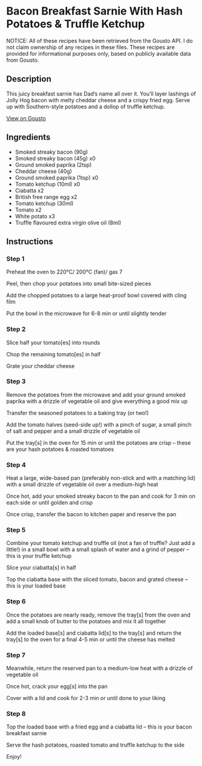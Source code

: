 # Bacon Breakfast Sarnie With Hash Potatoes & Truffle Ketchup

NOTICE: All of these recipes have been retrieved from the Gousto API. I do not claim ownership of any recipes in these files. These recipes are provided for informational purposes only, based on publicly available data from Gousto.

## Description

This juicy breakfast sarnie has Dad’s name all over it. You’ll layer lashings of Jolly Hog bacon with melty cheddar cheese and a crispy fried egg. Serve up with Southern-style potatoes and a dollop of truffle ketchup.

[View on Gousto](https://www.gousto.co.uk/recipes/cookbook/bacon-breakfast-sarnie-with-hash-potatoes-truffle-ketchup)

## Ingredients

- Smoked streaky bacon (90g)
- Smoked streaky bacon (45g) x0
- Ground smoked paprika (2tsp)
- Cheddar cheese (40g)
- Ground smoked paprika (1tsp) x0
- Tomato ketchup (10ml) x0
- Ciabatta x2
- British free range egg x2
- Tomato ketchup (30ml)
- Tomato x2
- White potato x3
- Truffle flavoured extra virgin olive oil (8ml)

## Instructions


### Step 1

Preheat the oven to 220°C/ 200°C (fan)/ gas 7

Peel, then chop your potatoes into small bite-sized pieces

Add the chopped potatoes to a large heat-proof bowl covered with cling film

Put the bowl in the microwave for 6-8 min or until slightly tender


### Step 2

Slice half your tomato[es] into rounds

Chop the remaining tomato[es] in half

Grate your cheddar cheese


### Step 3

Remove the potatoes from the microwave and add your ground smoked paprika with a drizzle of vegetable oil and give everything a good mix up

Transfer the seasoned potatoes to a baking tray (or two!)

Add the tomato halves (seed-side up!) with a pinch of sugar, a small pinch of salt and pepper and a small drizzle of vegetable oil

Put the tray[s] in the oven for 15 min or until the potatoes are crisp – these are your hash potatoes & roasted tomatoes


### Step 4

Heat a large, wide-based pan (preferably non-stick and with a matching lid) with a small drizzle of vegetable oil over a medium-high heat

Once hot, add your smoked streaky bacon to the pan and cook for 3 min on each side or until golden and crisp

Once crisp, transfer the bacon to kitchen paper and reserve the pan


### Step 5

Combine your tomato ketchup and truffle oil (not a fan of truffle? Just add a little!) in a small bowl with a small splash of water and a grind of pepper – this is your truffle ketchup

Slice your ciabatta[s] in half

Top the ciabatta base with the sliced tomato, bacon and grated cheese – this is your loaded base


### Step 6

Once the potatoes are nearly ready, remove the tray[s] from the oven and add a small knob of butter to the potatoes and mix it all together

Add the loaded base[s] and ciabatta lid[s] to the tray[s] and return the tray[s] to the oven for a final 4-5 min or until the cheese has melted


### Step 7

Meanwhile, return the reserved pan to a medium-low heat with a drizzle of vegetable oil

Once hot, crack your egg[s] into the pan

Cover with a lid and cook for 2-3 min or until done to your liking

### Step 8

Top the loaded base with a fried egg and a ciabatta lid – this is your bacon breakfast sarnie

Serve the hash potatoes, roasted tomato and truffle ketchup to the side

Enjoy!

